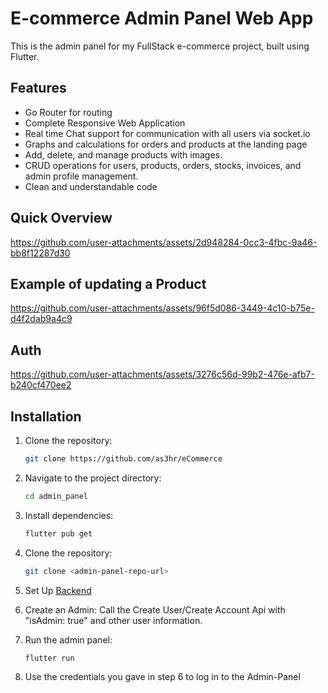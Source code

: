 # E-commerce Admin Panel Web App

This is the admin panel for my FullStack e-commerce project, built using Flutter. 

## Features
- Go Router for routing
- Complete Responsive Web Application
- Real time Chat support for communication with all users via socket.io
- Graphs and calculations for orders and products at the landing page
- Add, delete, and manage products with images.
- CRUD operations for users, products, orders, stocks, invoices, and admin profile management.
- Clean and understandable code

## Quick Overview
https://github.com/user-attachments/assets/2d948284-0cc3-4fbc-9a46-bb8f12287d30



## Example of updating a Product
https://github.com/user-attachments/assets/96f5d086-3449-4c10-b75e-d4f2dab9a4c9

## Auth
https://github.com/user-attachments/assets/3276c56d-99b2-476e-afb7-b240cf470ee2


## Installation
1. Clone the repository:
   ```bash
   git clone https://github.com/as3hr/eCommerce
2. Navigate to the project directory:
   ```bash
   cd admin_panel
3. Install dependencies:
   ```bash
   flutter pub get
4. Clone the repository:
   ```bash
   git clone <admin-panel-repo-url>
5. Set Up 
   [Backend](https://github.com/as3hr/eCommerce/tree/main/backend)
6. Create an Admin: 
    Call the Create User/Create Account Api with "isAdmin: true" and other user information.

7. Run the admin panel:
   ```bash
   flutter run

8. Use the credentials you gave in step 6 to log in to the Admin-Panel
